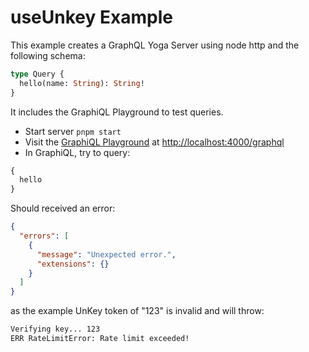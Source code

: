 # useUnkey Example

This example creates a GraphQL Yoga Server using node http and the following schema:

```graphql
type Query {
  hello(name: String): String!
}
```

It includes the GraphiQL Playground to test queries.

- Start server `pnpm start`
- Visit the [GraphiQL Playground](http://localhost:4000/graphql) at [http://localhost:4000/graphql](http://localhost:4000/graphql)
- In GraphiQL, try to query:

```graphql
{
  hello
}
```

Should received an error:

```json
{
  "errors": [
    {
      "message": "Unexpected error.",
      "extensions": {}
    }
  ]
}
```

as the example UnKey token of "123" is invalid and will throw:

```bash
Verifying key... 123
ERR RateLimitError: Rate limit exceeded!
```
